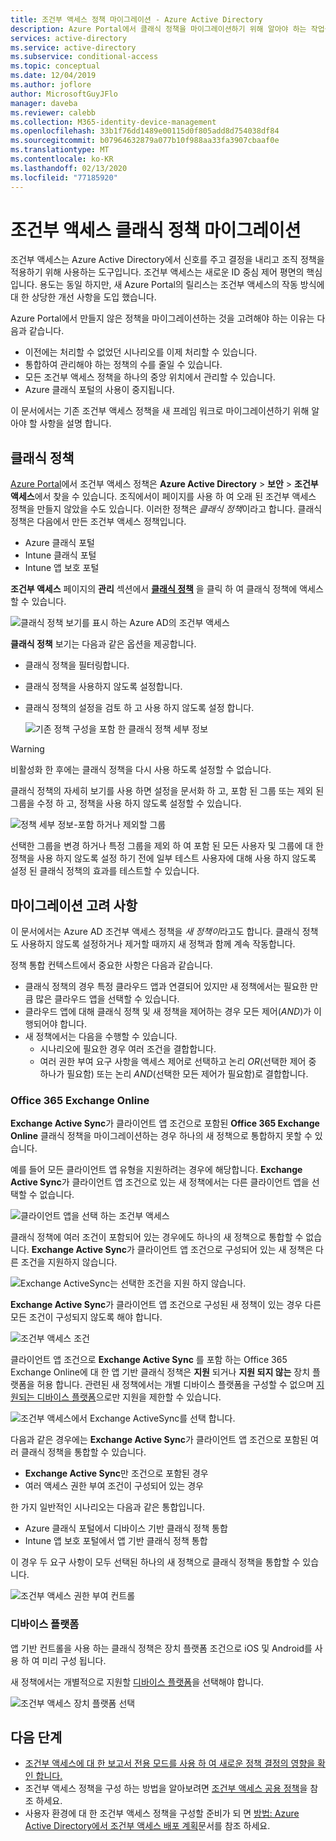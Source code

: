 ```yaml
---
title: 조건부 액세스 정책 마이그레이션 - Azure Active Directory
description: Azure Portal에서 클래식 정책을 마이그레이션하기 위해 알아야 하는 작업을 자세히 살펴봅니다.
services: active-directory
ms.service: active-directory
ms.subservice: conditional-access
ms.topic: conceptual
ms.date: 12/04/2019
ms.author: joflore
author: MicrosoftGuyJFlo
manager: daveba
ms.reviewer: calebb
ms.collection: M365-identity-device-management
ms.openlocfilehash: 33b1f76dd1489e00115d0f805add8d754038df84
ms.sourcegitcommit: b07964632879a077b10f988aa33fa3907cbaaf0e
ms.translationtype: MT
ms.contentlocale: ko-KR
ms.lasthandoff: 02/13/2020
ms.locfileid: "77185920"
---
```

# <a name="conditional-access-classic-policy-migration"></a>조건부 액세스 클래식 정책 마이그레이션

조건부 액세스는 Azure Active Directory에서 신호를 주고 결정을 내리고 조직 정책을 적용하기 위해 사용하는 도구입니다. 조건부 액세스는 새로운 ID 중심 제어 평면의 핵심입니다. 용도는 동일 하지만, 새 Azure Portal의 릴리스는 조건부 액세스의 작동 방식에 대 한 상당한 개선 사항을 도입 했습니다.

Azure Portal에서 만들지 않은 정책을 마이그레이션하는 것을 고려해야 하는 이유는 다음과 같습니다.

- 이전에는 처리할 수 없었던 시나리오를 이제 처리할 수 있습니다.
- 통합하여 관리해야 하는 정책의 수를 줄일 수 있습니다.
- 모든 조건부 액세스 정책을 하나의 중앙 위치에서 관리할 수 있습니다.
- Azure 클래식 포털의 사용이 중지됩니다.

이 문서에서는 기존 조건부 액세스 정책을 새 프레임 워크로 마이그레이션하기 위해 알아야 할 사항을 설명 합니다.

## <a name="classic-policies"></a>클래식 정책

[Azure Portal](https://portal.azure.com)에서 조건부 액세스 정책은 **Azure Active Directory** > **보안** > **조건부 액세스**에서 찾을 수 있습니다. 조직에서이 페이지를 사용 하 여 오래 된 조건부 액세스 정책을 만들지 않았을 수도 있습니다. 이러한 정책은 *클래식 정책*이라고 합니다. 클래식 정책은 다음에서 만든 조건부 액세스 정책입니다.

- Azure 클래식 포털
- Intune 클래식 포털
- Intune 앱 보호 포털

**조건부 액세스** 페이지의 **관리** 섹션에서 [**클래식 정책**](https://portal.azure.com/#blade/Microsoft_AAD_IAM/ConditionalAccessBlade/ClassicPolicies) 을 클릭 하 여 클래식 정책에 액세스할 수 있습니다. 

![클래식 정책 보기를 표시 하는 Azure AD의 조건부 액세스](./media/policy-migration/71.png)

**클래식 정책** 보기는 다음과 같은 옵션을 제공합니다.

- 클래식 정책을 필터링합니다.
- 클래식 정책을 사용하지 않도록 설정합니다.
- 클래식 정책의 설정을 검토 하 고 사용 하지 않도록 설정 합니다.

   ![기존 정책 구성을 포함 한 클래식 정책 세부 정보](./media/policy-migration/74.png)

> [!WARNING]
> 비활성화 한 후에는 클래식 정책을 다시 사용 하도록 설정할 수 없습니다.

클래식 정책의 자세히 보기를 사용 하면 설정을 문서화 하 고, 포함 된 그룹 또는 제외 된 그룹을 수정 하 고, 정책을 사용 하지 않도록 설정할 수 있습니다.

![정책 세부 정보-포함 하거나 제외할 그룹](./media/policy-migration/75.png)

선택한 그룹을 변경 하거나 특정 그룹을 제외 하 여 포함 된 모든 사용자 및 그룹에 대 한 정책을 사용 하지 않도록 설정 하기 전에 일부 테스트 사용자에 대해 사용 하지 않도록 설정 된 클래식 정책의 효과를 테스트할 수 있습니다.
 
## <a name="migration-considerations"></a>마이그레이션 고려 사항

이 문서에서는 Azure AD 조건부 액세스 정책을 *새 정책이*라고도 합니다.
클래식 정책도 사용하지 않도록 설정하거나 제거할 때까지 새 정책과 함께 계속 작동합니다. 

정책 통합 컨텍스트에서 중요한 사항은 다음과 같습니다.

- 클래식 정책의 경우 특정 클라우드 앱과 연결되어 있지만 새 정책에서는 필요한 만큼 많은 클라우드 앱을 선택할 수 있습니다.
- 클라우드 앱에 대해 클래식 정책 및 새 정책을 제어하는 경우 모든 제어(*AND*)가 이행되어야 합니다. 
- 새 정책에서는 다음을 수행할 수 있습니다.
   - 시나리오에 필요한 경우 여러 조건을 결합합니다. 
   - 여러 권한 부여 요구 사항을 액세스 제어로 선택하고 논리 *OR*(선택한 제어 중 하나가 필요함) 또는 논리 *AND*(선택한 모든 제어가 필요함)로 결합합니다.

### <a name="office-365-exchange-online"></a>Office 365 Exchange Online

**Exchange Active Sync**가 클라이언트 앱 조건으로 포함된 **Office 365 Exchange Online** 클래식 정책을 마이그레이션하는 경우 하나의 새 정책으로 통합하지 못할 수 있습니다. 

예를 들어 모든 클라이언트 앱 유형을 지원하려는 경우에 해당합니다. **Exchange Active Sync**가 클라이언트 앱 조건으로 있는 새 정책에서는 다른 클라이언트 앱을 선택할 수 없습니다.

![클라이언트 앱을 선택 하는 조건부 액세스](./media/policy-migration/64.png)

클래식 정책에 여러 조건이 포함되어 있는 경우에도 하나의 새 정책으로 통합할 수 없습니다. **Exchange Active Sync**가 클라이언트 앱 조건으로 구성되어 있는 새 정책은 다른 조건을 지원하지 않습니다.   

![Exchange ActiveSync는 선택한 조건을 지원 하지 않습니다.](./media/policy-migration/08.png)

**Exchange Active Sync**가 클라이언트 앱 조건으로 구성된 새 정책이 있는 경우 다른 모든 조건이 구성되지 않도록 해야 합니다. 

![조건부 액세스 조건](./media/policy-migration/16.png)
 
클라이언트 앱 조건으로 **Exchange Active Sync** 를 포함 하는 Office 365 Exchange Online에 대 한 앱 기반 클래식 정책은 **지원** 되거나 **지원 되지 않는** 장치 플랫폼을 허용 합니다. 관련된 새 정책에서는 개별 디바이스 플랫폼을 구성할 수 없으며 [지원되는 디바이스 플랫폼](concept-conditional-access-conditions.md#device-platforms)으로만 지원을 제한할 수 있습니다. 

![조건부 액세스에서 Exchange ActiveSync를 선택 합니다.](./media/policy-migration/65.png)

다음과 같은 경우에는 **Exchange Active Sync**가 클라이언트 앱 조건으로 포함된 여러 클래식 정책을 통합할 수 있습니다.

- **Exchange Active Sync**만 조건으로 포함된 경우 
- 여러 액세스 권한 부여 조건이 구성되어 있는 경우

한 가지 일반적인 시나리오는 다음과 같은 통합입니다.

- Azure 클래식 포털에서 디바이스 기반 클래식 정책 통합 
- Intune 앱 보호 포털에서 앱 기반 클래식 정책 통합 
 
이 경우 두 요구 사항이 모두 선택된 하나의 새 정책으로 클래식 정책을 통합할 수 있습니다.

![조건부 액세스 권한 부여 컨트롤](./media/policy-migration/62.png)

### <a name="device-platforms"></a>디바이스 플랫폼

앱 기반 컨트롤을 사용 하는 클래식 정책은 장치 플랫폼 조건으로 iOS 및 Android를 사용 하 여 미리 구성 됩니다. 

새 정책에서는 개별적으로 지원할 [디바이스 플랫폼](concept-conditional-access-conditions.md#device-platforms)을 선택해야 합니다.

![조건부 액세스 장치 플랫폼 선택](./media/policy-migration/41.png)

## <a name="next-steps"></a>다음 단계

- [조건부 액세스에 대 한 보고서 전용 모드를 사용 하 여 새로운 정책 결정의 영향을 확인 합니다.](concept-conditional-access-report-only.md)
- 조건부 액세스 정책을 구성 하는 방법을 알아보려면 [조건부 액세스 공용 정책](concept-conditional-access-policy-common.md)을 참조 하세요.
- 사용자 환경에 대 한 조건부 액세스 정책을 구성할 준비가 되 면 [방법: Azure Active Directory에서 조건부 액세스 배포 계획](plan-conditional-access.md)문서를 참조 하세요. 
